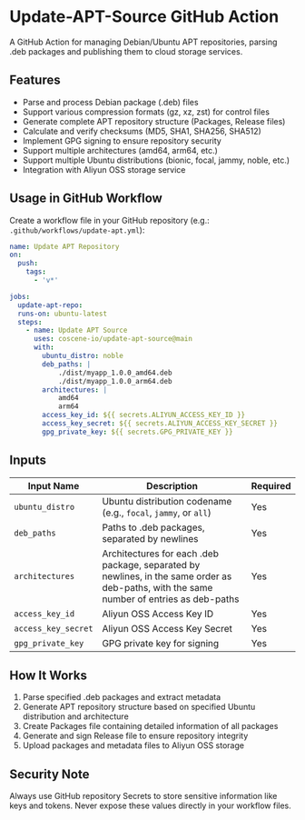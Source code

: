 # Update-APT-Source GitHub Action

A GitHub Action for managing Debian/Ubuntu APT repositories, parsing .deb packages and publishing them to cloud storage services.

## Features

- Parse and process Debian package (.deb) files
- Support various compression formats (gz, xz, zst) for control files
- Generate complete APT repository structure (Packages, Release files)
- Calculate and verify checksums (MD5, SHA1, SHA256, SHA512)
- Implement GPG signing to ensure repository security
- Support multiple architectures (amd64, arm64, etc.)
- Support multiple Ubuntu distributions (bionic, focal, jammy, noble, etc.)
- Integration with Aliyun OSS storage service

## Usage in GitHub Workflow

Create a workflow file in your GitHub repository (e.g.: `.github/workflows/update-apt.yml`):

```yaml
name: Update APT Repository
on:
  push:
    tags:
      - 'v*'

jobs:
  update-apt-repo:
  runs-on: ubuntu-latest
  steps:
    - name: Update APT Source
      uses: coscene-io/update-apt-source@main
      with:
        ubuntu_distro: noble
        deb_paths: |
            ./dist/myapp_1.0.0_amd64.deb
            ./dist/myapp_1.0.0_arm64.deb
        architectures: |
            amd64
            arm64
        access_key_id: ${{ secrets.ALIYUN_ACCESS_KEY_ID }}
        access_key_secret: ${{ secrets.ALIYUN_ACCESS_KEY_SECRET }}
        gpg_private_key: ${{ secrets.GPG_PRIVATE_KEY }}
```

## Inputs

| Input Name          | Description                                                                                                                              | Required |
|---------------------|------------------------------------------------------------------------------------------------------------------------------------------|----------|
| `ubuntu_distro`     | Ubuntu distribution codename (e.g., `focal`, `jammy`, or `all`)                                                                          | Yes      |
| `deb_paths`         | Paths to .deb packages, separated by newlines                                                                                            | Yes      |
| `architectures`     | Architectures for each .deb package, separated by newlines, in the same order as deb-paths, with the same number of entries as deb-paths | Yes      |
| `access_key_id`     | Aliyun OSS Access Key ID                                                                                                                 | Yes      |
| `access_key_secret` | Aliyun OSS Access Key Secret                                                                                                             | Yes      |
| `gpg_private_key`   | GPG private key for signing                                                                                                              | Yes      |

## How It Works

1. Parse specified .deb packages and extract metadata
2. Generate APT repository structure based on specified Ubuntu distribution and architecture
3. Create Packages file containing detailed information of all packages
4. Generate and sign Release file to ensure repository integrity
5. Upload packages and metadata files to Aliyun OSS storage

## Security Note

Always use GitHub repository Secrets to store sensitive information like keys and tokens. Never expose these values directly in your workflow files.
